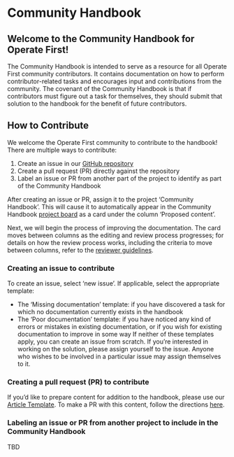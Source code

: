 # Community Handbook

## Welcome to the Community Handbook for Operate First!

The Community Handbook is intended to serve as a resource for all Operate First community contributors.
It contains documentation on how to perform contributor-related tasks and encourages input and contributions from the community.
The covenant of the Community Handbook is that if contributors must figure out a task for themselves, they should submit that solution to the handbook for the benefit of future contributors.

## How to Contribute

We welcome the Operate First community to contribute to the handbook!
There are multiple ways to contribute:
1. Create an issue in our [GitHub repository](https://github.com/operate-first/community-handbook)
1. Create a pull request (PR) directly against the repository
1. Label an issue or PR from another part of the project to identify as part of the Community Handbook

After creating an issue or PR, assign it to the project ‘Community Handbook’.
This will cause it to automatically appear in the Community Handbook [project board](https://github.com/orgs/operate-first/projects/20) as a card under the column ‘Proposed content’.

Next, we will begin the process of improving the documentation.
The card moves between columns as the editing and review process progresses; for details on how the review process works, including the criteria to move between columns, refer to the [reviewer guidelines](handbook_reviewer_guidelines.md).

### Creating an issue to contribute
To create an issue, select ‘new issue’. If applicable, select the appropriate template:
* The ‘Missing documentation’ template: if you have discovered a task for which no documentation currently exists in the handbook
* The ‘Poor documentation’ template: if you have noticed any kind of errors or mistakes in existing documentation, or if you wish for existing documentation to improve in some way
If neither of these templates apply, you can create an issue from scratch.
If you’re interested in working on the solution, please assign yourself to the issue.
Anyone who wishes to be involved in a particular issue may assign themselves to it.

### Creating a pull request (PR) to contribute

If you’d like to prepare content for addition to the handbook, please use our [Article Template](article_template.md). To make a PR with this content, follow the directions [here](pr_process).

### Labeling an issue or PR from another project to include in the Community Handbook
TBD
